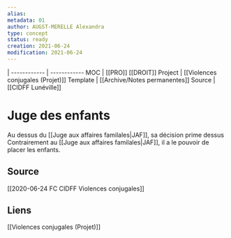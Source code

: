 ```yaml
---
alias:
metadata: 01
author: AUGST-MERELLE Alexandra
type: concept
status: ready
creation: 2021-06-24
modification: 2021-06-24
---
```

 | 
------------ | ------------
MOC | [[PRO]] [[DROIT]]
Project | [[Violences conjugales (Projet)]]
Template | [[Archive/Notes permanentes]]
Source | [[CIDFF Lunéville]]
# Juge des enfants
Au dessus du [[Juge aux affaires familales|JAF]], sa décision prime dessus
Contrairement au [[Juge aux affaires familales|JAF]], il a le pouvoir de placer les enfants.
## Source
[[2020-06-24 FC CIDFF Violences conjugales]]
## Liens
[[Violences conjugales (Projet)]]